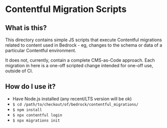 # Contentful Migration Scripts

## What is this?

This directory contains simple JS scripts that execute Contentful migrations related to content used in Bedrock - eg, changes to the schema or data of a particular Contentful environment.

It does not, currently, contain a complete CMS-as-Code approach. Each migration in here is a one-off scripted change intended for one-off use, outside of CI.

## How do I use it?

* Have Node.js installed (any recent/LTS version will be ok)
* `$ cd /path/to/checkout/of/bedrock/contentful_migrations/`
* `$ npm install`
* `$ npx contentful login`
* `$ npx migrations init`

<!-- * UPDATE ALL THE FOLLOWING * UPDATE ALL THE FOLLOWING * UPDATE ALL THE FOLLOWING *

* Have the following env vars set (either via the CLI or by adding an .env file)
  * `CONTENTFUL_SPACE_ID`
  * `CONTENTFUL_ACCESS_TOKEN` - this is a Personal Access Token in your name
  * There is a template .env file in the repo which you can duplicate for use with `$ cp .env.dist .env`

TODO UPDATE ME FROM HERE ON  * Note that you will have to pass the environment as a CLI arg, to ensure you're definitely working on the thing you want to work on



Each migration script is executable from the CLI - eg:

UPADTE THIS

  `$ ./migrations/0099_flux_capacitor_upgrade.js --environment=lebowski-dev`

## Is there a safe mode or dry run option?

No. If you're unsure about what the script does, fork the production environment in Contentful to a new environment and then try the script on that first.

## Roadmap

The plan is to make this more sophisticated, including:

* Store state for which envs have had which migrations applied and when. This info will live in a shared store (eg Contentful itself, or Bedrock's DB)


-->
